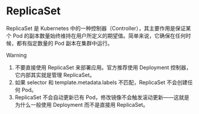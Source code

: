 # ReplicaSet

ReplicaSet 是 Kubernetes 中的一种控制器（Controller），其主要作用是保证某个 Pod 的副本数量始终维持在用户所定义的期望值。简单来说，它确保在任何时候，都有指定数量的 Pod 副本在集群中运行。

> [!WARNING]
>
> 1. 不要直接使用 ReplicaSet 来部署应用。官方推荐使用 Deployment 控制器，它内部其实就是管理 ReplicaSet。
> 2. 如果 selector 和 template.metadata.labels 不匹配，ReplicaSet 不会创建任何 Pod。
> 3. ReplicaSet 不会自动更新已有 Pod，修改镜像不会触发滚动更新——这就是为什么一般使用 Deployment 而不是直接用 ReplicaSet。


